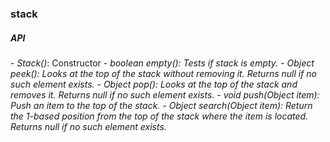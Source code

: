 <h3>stack</h3>

<h5>API</h5>
- <i>Stack()</i>: Constructor
- <i>boolean empty()<i>: Tests if stack is empty.
- <i>Object peek()<i>: Looks at the top of the stack without removing it. Returns null if no such element exists.
- <i>Object pop()<i>: Looks at the top of the stack and removes it. Returns null if no such element exists.
- <i>void push(Object item)</i>: Push an item to the top of the stack.
- <i>Object search(Object item)</i>: Return the 1-based position from the top of the stack where the item is located. Returns null if no such element exists.
